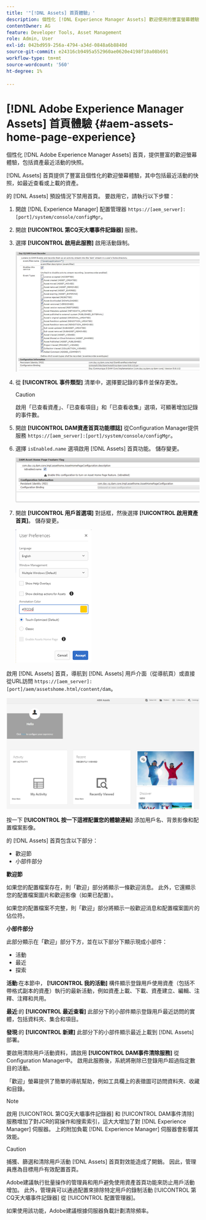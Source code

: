 ```yaml
---
title: '"[!DNL Assets] 首頁體驗」'
description: 個性化 [!DNL Experience Manager Assets] 歡迎使用的豐富螢幕體驗首頁，包括有關資產最近活動的快照。
contentOwner: AG
feature: Developer Tools, Asset Management
role: Admin, User
exl-id: 042bd959-256a-4794-a34d-0848a6b8840d
source-git-commit: e24316cb9495a552960ae0620e4198f10a08b691
workflow-type: tm+mt
source-wordcount: '560'
ht-degree: 1%

---
```


# [!DNL Adobe Experience Manager Assets] 首頁體驗 {#aem-assets-home-page-experience}

個性化 [!DNL Adobe Experience Manager Assets] 首頁，提供豐富的歡迎螢幕體驗，包括資產最近活動的快照。

[!DNL Assets] 首頁提供了豐富且個性化的歡迎螢幕體驗，其中包括最近活動的快照，如最近查看或上載的資產。

的 [!DNL Assets] 預設情況下禁用首頁。 要啟用它，請執行以下步驟：

1. 開啟 [!DNL Experience Manager] 配置管理器 `https://[aem_server]:[port]/system/console/configMgr`。
1. 開啟 **[!UICONTROL 第CQ天大壩事件記錄器]** 服務。
1. 選擇 **[!UICONTROL 啟用此服務]** 啟用活動錄制。

   ![chlimage_1-250](assets/chlimage_1-250.png)

1. 從 **[!UICONTROL 事件類型]** 清單中，選擇要記錄的事件並保存更改。

   >[!CAUTION]
   >
   >啟用「已查看資產」、「已查看項目」和「已查看收集」選項，可顯著增加記錄的事件數。

1. 開啟 **[!UICONTROL DAM資產首頁功能標誌]** 從Configuration Manager提供服務 `https://[aem_server]:[port]/system/console/configMgr`。
1. 選擇 `isEnabled.name` 選項啟用 [!DNL Assets] 首頁功能。 儲存變更。

   ![chlimage_1-251](assets/chlimage_1-251.png)

1. 開啟 **[!UICONTROL 用戶首選項]** 對話框，然後選擇 **[!UICONTROL 啟用資產首頁]**。 儲存變更。

   ![在「用戶首選項」對話框上啟用資產首頁](assets/Annotation-color.png)

啟用 [!DNL Assets] 首頁，導航到 [!DNL Assets] 用戶介面（從導航頁）或直接從URL訪問 `https://[aem_server]:[port]/aem/assetshome.html/content/dam`。

![在資產用戶介面上配置體驗連結](assets/config-experience-link.png)

按一下 **[!UICONTROL 按一下這裡配置您的體驗連結]** 添加用戶名、背景影像和配置檔案影像。

的 [!DNL Assets] 首頁包含以下部分：

* 歡迎節
* 小部件部分

**歡迎節**

如果您的配置檔案存在，則「歡迎」部分將顯示一條歡迎消息。 此外，它還顯示您的配置檔案圖片和歡迎影像（如果已配置）。

如果您的配置檔案不完整，則「歡迎」部分將顯示一般歡迎消息和配置檔案圖片的佔位符。

**小部件部分**

此部分顯示在「歡迎」部分下方，並在以下部分下顯示現成小部件：

* 活動
* 最近
* 探索

**活動**:在本節中， **[!UICONTROL 我的活動]** 構件顯示登錄用戶使用資產（包括不帶格式副本的資產）執行的最新活動，例如資產上載、下載、資產建立、編輯、注釋、注釋和共用。

**最近**:的 **[!UICONTROL 最近查看]** 此部分下的小部件顯示登錄用戶最近訪問的實體，包括資料夾、集合和項目。

**發現**:的 **[!UICONTROL 新建]** 此部分下的小部件顯示最近上載到 [!DNL Assets] 部署。

要啟用清除用戶活動資料，請啟用 **[!UICONTROL DAM事件清除服務]** 從Configuration Manager中。 啟用此服務後，系統將刪除已登錄用戶超過指定數目的活動。

「歡迎」螢幕提供了簡單的導航幫助，例如工具欄上的表徵圖可訪問資料夾、收藏和目錄。

>[!NOTE]
>
>啟用 [!UICONTROL 第CQ天大壩事件記錄器] 和 [!UICONTROL DAM事件清除] 服務增加了對JCR的寫操作和搜索索引，這大大增加了對 [!DNL Experience Manager] 伺服器。 上的附加負載 [!DNL Experience Manager] 伺服器會影響其效能。

>[!CAUTION]
>
>捕獲、篩選和清除用戶活動 [!DNL Assets] 首頁對效能造成了開銷。 因此，管理員應為目標用戶有效配置首頁。
>
>Adobe建議執行批量操作的管理員和用戶避免使用資產首頁功能來防止用戶活動增加。 此外，管理員可以通過配置來排除特定用戶的錄制活動 [!UICONTROL 第CQ天大壩事件記錄器] 從 [!UICONTROL 配置管理器]。
>
>如果使用該功能，Adobe建議根據伺服器負載計劃清除頻率。
